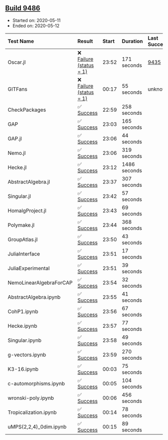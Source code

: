 ## [Build 9486](https://oscarci.mathematik.uni-kl.de/job/oscar/9486/)

* Started on: 2020-05-11
* Ended on: 2020-05-12

| Test Name    | Result | Start | Duration | Last Success | First Failure |
|:-------------|:-------|:------|:---------|:-------------|:--------------|
| Oscar.jl | ❌ [Failure (status = 1)](https://oscarci.mathematik.uni-kl.de/job/oscar/9486/artifact/logs/build-9486/Oscar.jl.log) | 23:52 | 171 seconds | [9435](https://oscarci.mathematik.uni-kl.de/job/oscar/9435/) | [9436](https://oscarci.mathematik.uni-kl.de/job/oscar/9436/) |
| GITFans | ❌ [Failure (status = 1)](https://oscarci.mathematik.uni-kl.de/job/oscar/9486/artifact/logs/build-9486/GITFans.log) | 00:17 | 55 seconds | unknown | unknown |
| CheckPackages | ✅ [Success](https://oscarci.mathematik.uni-kl.de/job/oscar/9486/artifact/logs/build-9486/CheckPackages.log) | 22:59 | 258 seconds |  |  |
| GAP | ✅ [Success](https://oscarci.mathematik.uni-kl.de/job/oscar/9486/artifact/logs/build-9486/GAP.log) | 23:03 | 165 seconds |  |  |
| GAP.jl | ✅ [Success](https://oscarci.mathematik.uni-kl.de/job/oscar/9486/artifact/logs/build-9486/GAP.jl.log) | 23:06 | 44 seconds |  |  |
| Nemo.jl | ✅ [Success](https://oscarci.mathematik.uni-kl.de/job/oscar/9486/artifact/logs/build-9486/Nemo.jl.log) | 23:06 | 319 seconds |  |  |
| Hecke.jl | ✅ [Success](https://oscarci.mathematik.uni-kl.de/job/oscar/9486/artifact/logs/build-9486/Hecke.jl.log) | 23:12 | 1486 seconds |  |  |
| AbstractAlgebra.jl | ✅ [Success](https://oscarci.mathematik.uni-kl.de/job/oscar/9486/artifact/logs/build-9486/AbstractAlgebra.jl.log) | 23:37 | 307 seconds |  |  |
| Singular.jl | ✅ [Success](https://oscarci.mathematik.uni-kl.de/job/oscar/9486/artifact/logs/build-9486/Singular.jl.log) | 23:42 | 57 seconds |  |  |
| HomalgProject.jl | ✅ [Success](https://oscarci.mathematik.uni-kl.de/job/oscar/9486/artifact/logs/build-9486/HomalgProject.jl.log) | 23:43 | 69 seconds |  |  |
| Polymake.jl | ✅ [Success](https://oscarci.mathematik.uni-kl.de/job/oscar/9486/artifact/logs/build-9486/Polymake.jl.log) | 23:44 | 368 seconds |  |  |
| GroupAtlas.jl | ✅ [Success](https://oscarci.mathematik.uni-kl.de/job/oscar/9486/artifact/logs/build-9486/GroupAtlas.jl.log) | 23:50 | 43 seconds |  |  |
| JuliaInterface | ✅ [Success](https://oscarci.mathematik.uni-kl.de/job/oscar/9486/artifact/logs/build-9486/JuliaInterface.log) | 23:51 | 17 seconds |  |  |
| JuliaExperimental | ✅ [Success](https://oscarci.mathematik.uni-kl.de/job/oscar/9486/artifact/logs/build-9486/JuliaExperimental.log) | 23:51 | 39 seconds |  |  |
| NemoLinearAlgebraForCAP | ✅ [Success](https://oscarci.mathematik.uni-kl.de/job/oscar/9486/artifact/logs/build-9486/NemoLinearAlgebraForCAP.log) | 23:54 | 32 seconds |  |  |
| AbstractAlgebra.ipynb | ✅ [Success](https://oscarci.mathematik.uni-kl.de/job/oscar/9486/artifact/logs/build-9486/AbstractAlgebra.ipynb.log) | 23:55 | 41 seconds |  |  |
| CohP1.ipynb | ✅ [Success](https://oscarci.mathematik.uni-kl.de/job/oscar/9486/artifact/logs/build-9486/CohP1.ipynb.log) | 23:56 | 67 seconds |  |  |
| Hecke.ipynb | ✅ [Success](https://oscarci.mathematik.uni-kl.de/job/oscar/9486/artifact/logs/build-9486/Hecke.ipynb.log) | 23:57 | 77 seconds |  |  |
| Singular.ipynb | ✅ [Success](https://oscarci.mathematik.uni-kl.de/job/oscar/9486/artifact/logs/build-9486/Singular.ipynb.log) | 23:58 | 49 seconds |  |  |
| g-vectors.ipynb | ✅ [Success](https://oscarci.mathematik.uni-kl.de/job/oscar/9486/artifact/logs/build-9486/g-vectors.ipynb.log) | 23:59 | 270 seconds |  |  |
| K3-16.ipynb | ✅ [Success](https://oscarci.mathematik.uni-kl.de/job/oscar/9486/artifact/logs/build-9486/K3-16.ipynb.log) | 00:03 | 75 seconds |  |  |
| c-automorphisms.ipynb | ✅ [Success](https://oscarci.mathematik.uni-kl.de/job/oscar/9486/artifact/logs/build-9486/c-automorphisms.ipynb.log) | 00:05 | 104 seconds |  |  |
| wronski-poly.ipynb | ✅ [Success](https://oscarci.mathematik.uni-kl.de/job/oscar/9486/artifact/logs/build-9486/wronski-poly.ipynb.log) | 00:06 | 456 seconds |  |  |
| Tropicalization.ipynb | ✅ [Success](https://oscarci.mathematik.uni-kl.de/job/oscar/9486/artifact/logs/build-9486/Tropicalization.ipynb.log) | 00:14 | 78 seconds |  |  |
| uMPS(2,2,4)_0dim.ipynb | ✅ [Success](https://oscarci.mathematik.uni-kl.de/job/oscar/9486/artifact/logs/build-9486/uMPS-2-2-4-_0dim.ipynb.log) | 00:15 | 89 seconds |  |  |
